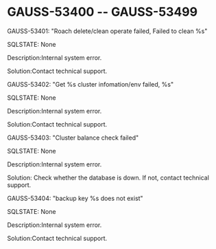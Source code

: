 # GAUSS-53400 -- GAUSS-53499<a name="EN-US_TOPIC_0302073043"></a>

GAUSS-53401: "Roach delete/clean operate failed, Failed to clean %s"

SQLSTATE: None

Description:Internal system error.

Solution:Contact technical support.

GAUSS-53402: "Get %s cluster infomation/env failed, %s"

SQLSTATE: None

Description:Internal system error.

Solution:Contact technical support.

GAUSS-53403: "Cluster balance check failed"

SQLSTATE: None

Description:Internal system error.

Solution: Check whether the database is down. If not, contact technical support.

GAUSS-53404: "backup key %s does not exist"

SQLSTATE: None

Description:Internal system error.

Solution:Contact technical support.


